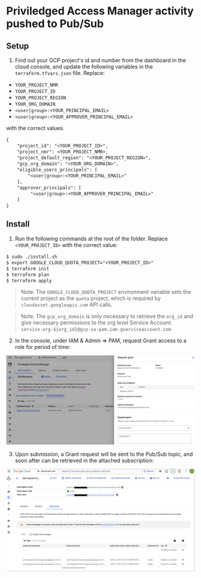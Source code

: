 # Priviledged Access Manager activity pushed to Pub/Sub

## Setup

1. Find out your GCP project's id and number from the dashboard in the cloud console, and update the following variables in the `terraform.tfvars.json` file. Replace:

* `YOUR_PROJECT_NMR`
* `YOUR_PROJECT_ID`
* `YOUR_PROJECT_REGION`
* `YOUR_ORG_DOMAIN`
* `<user|group>:<YOUR_PRINCIPAL_EMAIL>`
* `<user|group>:<YOUR_APPROVER_PRINCIPAL_EMAIL>`

with the correct values.

```shell
{
    "project_id": "<YOUR_PROJECT_ID>",
    "project_nmr": <YOUR_PROJECT_NMR>,
    "project_default_region": "<YOUR_PROJECT_REGION>",
    "gcp_org_domain": "<YOUR_ORG_DOMAIN>",
    "eligible_users_principals": [
        "<user|group>:<YOUR_PRINCIPAL_EMAIL>"
    ],
    "approver_principals": [
         "<user|group>:<YOUR_APPROVER_PRINCIPAL_EMAIL>"
    ]
}
```


## Install

1. Run the following commands at the root of the folder. Replace `<YOUR_PROJECT_ID>` with the correct value:
```shell 
$ sudo ./install.sh
$ export GOOGLE_CLOUD_QUOTA_PROJECT="<YOUR_PROJECT_ID>"
$ terraform init
$ terraform plan
$ terraform apply
```

> Note: The `GOOGLE_CLOUD_QUOTA_PROJECT` environment variable sets the current project as the `quota` project, which is required by `cloudasset.googleapis.com` API calls.

> Note: The `gcp_org_domain` is only necessary to retrieve the `org_id` and give necessary permissions to the org level Service Account: `service-org-${org_id}@gcp-sa-pam.iam.gserviceaccount.com`

2. In the console, under IAM & Admin => PAM, request Grant access to a role for period of time:

![](imgs/0.png)

3. Upon submission, a Grant request will be sent to the Pub/Sub topic, and soon after can be retrieved in the attached subscription:

![](imgs/1.png)